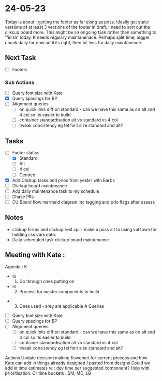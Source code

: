 # 24-05-23

Today is about : getting the footer as far along as poss. Ideally get static versions of at least 3 versions of the footer in draft.
I need to sort out the clikcup board more. This might be an ongoing task rather than something to 'finish' today. It needs regulary maintanenace. Perhaps split time, bigger chunk daily for now until its right, then bit less for daily maintanence.

## Next Task
- [ ] Footers

### Sub Actions
- [ ] Query font size with Kate
- [x] Query spacings for BP
- [ ] Alignment queries
  - [ ] on quicklinks diff on standard - can we have this same as on alt and 4 col so its easier to build
  - [ ] container standardisation alt vs standard vs 4 col
  - [ ] tweak consistency eg tel font size standard and alt?

## Tasks
- [ ] Footer statics
  - [x] Standard
  - [ ] Alt
  - [ ] 4 col
  - [ ] Centred

- [x] Add Clickup tasks and prios from yester with Barbs
- [ ] Clickup board maintenance
- [ ] Add daily maintenance task to my schedule
- [ ] Chase PRs
- [ ] CU Board flow mermaid diagram inc tagging and prio flags after assess

## Notes
- clickup forms and clickup rest api - make a poss alt to using val town for holding css vars data.
- Daily scheduled task clickup board maintenance


## Meeting with Kate :

Agenda :
K
- [x] 1. Go through ones putting on
- [x] 2. Process for master components to build
- 3. Ones used - arey are applicable
A Queries

- [ ] Query font size with Kate
- [ ] Query spacings for BP
- [ ] Alignment queries
  - [ ] on quicklinks diff on standard - can we have this same as on alt and 4 col so its easier to build
  - [ ] container standardisation alt vs standard vs 4 col
  - [ ] tweak consistency eg tel font size standard and alt?

Actions
Update decision making flowchart for current process and how Kate can add in things already designed / pasted from designs
Could we add in time estimates re : dev time per suggested component? Help with prioritisation. Or time buckets : SM, MD, LG